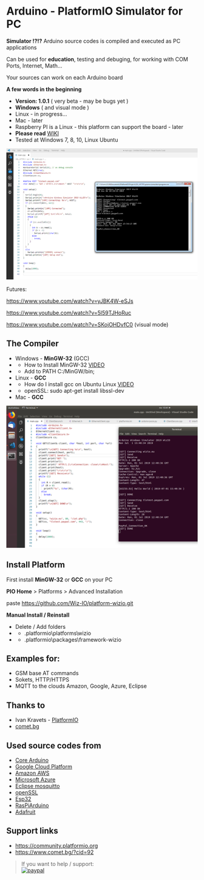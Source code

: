 # Arduino - PlatformIO Simulator for PC

**Simulator !?!?** Arduino source codes is compiled and executed as PC applications

Can be used for **education**, testing and debuging, for working with COM Ports, Internet, Math...

Your sources can work on each Arduino board

**A few words in the beginning**
* **Version: 1.0.1** ( very beta - may be bugs yet )
* **Windows** ( and visual mode )
* Linux - in progress...
* Mac - later
* Raspberry PI is a Linux - this platform can support the board - later
* **Please read** [WIKI](https://github.com/Wiz-IO/platform-wizio/wiki)
* Tested at Windows 7, 8, 10, Linux Ubuntu

![Project](https://raw.githubusercontent.com/Wiz-IO/LIB/master/images/arduino-simulator.png) 

Futures: 

https://www.youtube.com/watch?v=yJBK4W-eSJs

https://www.youtube.com/watch?v=5l59TJHoRuc

https://www.youtube.com/watch?v=SKojOHDvfC0 (visual mode)


## The Compiler
* Windows - **MinGW-32** (GCC)
* * How to Install MinGW-32 [VIDEO](https://www.youtube.com/watch?v=sXW2VLrQ3Bs)
* * Add to PATH C:/MinGW/bin;
* Linux - **GCC**
* * How do I install gcc on Ubuntu Linux [VIDEO](https://www.youtube.com/watch?v=cotkJrewAz0)
* * openSSL: sudo apt-get install libssl-dev
* Mac - **GCC**

![Project](https://raw.githubusercontent.com/Wiz-IO/LIB/master/images/wizio-linux-ubuntu.png)

## Install Platform 

First install **MinGW-32** or **GCC** on your PC 

**PIO Home** > Platforms > Advanced Installation 

paste https://github.com/Wiz-IO/platform-wizio.git

**Manual Install / Reinstall**
* Delete / Add folders
* * .platformio\platforms\wizio
* * .platformio\packages\framework-wizio

## Examples for:
* GSM base AT commands
* Sokets, HTTP/HTTPS
* MQTT to the clouds Amazon, Google, Azure, Eclipse

## Thanks to

* Ivan Kravets - [PlatformIO](https://platformio.org/)
* [comet.bg](https://www.comet.bg/?cid=92)

## Used source codes from

* [Core Arduino](https://github.com/arduino/Arduino)
* [Google Cloud Platform](https://github.com/GoogleCloudPlatform/google-cloud-iot-arduino)
* [Amazon AWS](https://github.com/aws)
* [Microsoft Azure](https://github.com/Azure)
* [Eclipse mosquitto](https://github.com/eclipse/mosquitto)
* [openSSL](https://github.com/openssl/openssl)
* [Esp32](https://github.com/espressif/arduino-esp32)
* [RasPiArduino](https://github.com/me-no-dev/RasPiArduino)
* [Adafruit ](https://github.com/adafruit)


## Support links

* https://community.platformio.org
* https://www.comet.bg/?cid=92



>If you want to help / support:   
[![paypal](https://www.paypalobjects.com/en_US/i/btn/btn_donate_SM.gif)](https://www.paypal.com/cgi-bin/webscr?cmd=_s-xclick&hosted_button_id=ESUP9LCZMZTD6)
